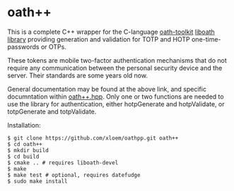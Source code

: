 # oath++

This is a complete C++ wrapper for the C-language [oath-toolkit][1] [liboath library][2]
providing generation and validation for TOTP and HOTP one-time-passwords or OTPs.

These tokens are mobile two-factor authentication mechanisms that do not require any
communication between the personal security device and the server. Their standards are
some years old now.

General documentation may be found at the above link, and specific documntation within
[oath++.hpp](oath++.hpp).  Only one or two functions are needed to use the library for
authentication, either hotpGenerate and hotpValidate, or totpGenerate and totpValidate.

Installation:

    $ git clone https://github.com/xloem/oathpp.git oath++
    $ cd oath++
    $ mkdir build
    $ cd build
    $ cmake .. # requires liboath-devel
    $ make
    $ make test # optional, requires datefudge
    $ sudo make install

[1]: https://www.nongnu.org/oath-toolkit
[2]: https://www.nongnu.org/oath-toolkit/liboath-api/liboath-oath.html

